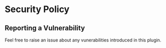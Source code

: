 # Security Policy

## Reporting a Vulnerability

Feel free to raise an issue about any vunerabilities introduced in this plugin.
